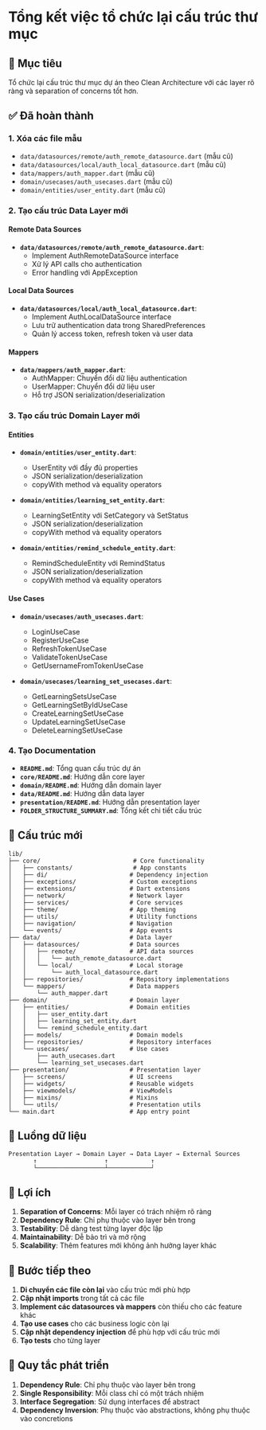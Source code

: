 # Tổng kết việc tổ chức lại cấu trúc thư mục

## 🎯 Mục tiêu
Tổ chức lại cấu trúc thư mục dự án theo Clean Architecture với các layer rõ ràng và separation of concerns tốt hơn.

## ✅ Đã hoàn thành

### 1. Xóa các file mẫu
- `data/datasources/remote/auth_remote_datasource.dart` (mẫu cũ)
- `data/datasources/local/auth_local_datasource.dart` (mẫu cũ)
- `data/mappers/auth_mapper.dart` (mẫu cũ)
- `domain/usecases/auth_usecases.dart` (mẫu cũ)
- `domain/entities/user_entity.dart` (mẫu cũ)

### 2. Tạo cấu trúc Data Layer mới

#### Remote Data Sources
- **`data/datasources/remote/auth_remote_datasource.dart`**: 
  - Implement AuthRemoteDataSource interface
  - Xử lý API calls cho authentication
  - Error handling với AppException

#### Local Data Sources
- **`data/datasources/local/auth_local_datasource.dart`**:
  - Implement AuthLocalDataSource interface
  - Lưu trữ authentication data trong SharedPreferences
  - Quản lý access token, refresh token và user data

#### Mappers
- **`data/mappers/auth_mapper.dart`**:
  - AuthMapper: Chuyển đổi dữ liệu authentication
  - UserMapper: Chuyển đổi dữ liệu user
  - Hỗ trợ JSON serialization/deserialization

### 3. Tạo cấu trúc Domain Layer mới

#### Entities
- **`domain/entities/user_entity.dart`**:
  - UserEntity với đầy đủ properties
  - JSON serialization/deserialization
  - copyWith method và equality operators

- **`domain/entities/learning_set_entity.dart`**:
  - LearningSetEntity với SetCategory và SetStatus
  - JSON serialization/deserialization
  - copyWith method và equality operators

- **`domain/entities/remind_schedule_entity.dart`**:
  - RemindScheduleEntity với RemindStatus
  - JSON serialization/deserialization
  - copyWith method và equality operators

#### Use Cases
- **`domain/usecases/auth_usecases.dart`**:
  - LoginUseCase
  - RegisterUseCase
  - RefreshTokenUseCase
  - ValidateTokenUseCase
  - GetUsernameFromTokenUseCase

- **`domain/usecases/learning_set_usecases.dart`**:
  - GetLearningSetsUseCase
  - GetLearningSetByIdUseCase
  - CreateLearningSetUseCase
  - UpdateLearningSetUseCase
  - DeleteLearningSetUseCase

### 4. Tạo Documentation
- **`README.md`**: Tổng quan cấu trúc dự án
- **`core/README.md`**: Hướng dẫn core layer
- **`domain/README.md`**: Hướng dẫn domain layer
- **`data/README.md`**: Hướng dẫn data layer
- **`presentation/README.md`**: Hướng dẫn presentation layer
- **`FOLDER_STRUCTURE_SUMMARY.md`**: Tổng kết chi tiết cấu trúc

## 📁 Cấu trúc mới

```
lib/
├── core/                          # Core functionality
│   ├── constants/                 # App constants
│   ├── di/                       # Dependency injection
│   ├── exceptions/               # Custom exceptions
│   ├── extensions/               # Dart extensions
│   ├── network/                  # Network layer
│   ├── services/                 # Core services
│   ├── theme/                    # App theming
│   ├── utils/                    # Utility functions
│   ├── navigation/               # Navigation
│   └── events/                   # App events
├── data/                         # Data layer
│   ├── datasources/              # Data sources
│   │   ├── remote/               # API data sources
│   │   │   └── auth_remote_datasource.dart
│   │   └── local/                # Local storage
│   │       └── auth_local_datasource.dart
│   ├── repositories/             # Repository implementations
│   └── mappers/                  # Data mappers
│       └── auth_mapper.dart
├── domain/                       # Domain layer
│   ├── entities/                 # Domain entities
│   │   ├── user_entity.dart
│   │   ├── learning_set_entity.dart
│   │   └── remind_schedule_entity.dart
│   ├── models/                   # Domain models
│   ├── repositories/             # Repository interfaces
│   └── usecases/                 # Use cases
│       ├── auth_usecases.dart
│       └── learning_set_usecases.dart
├── presentation/                 # Presentation layer
│   ├── screens/                  # UI screens
│   ├── widgets/                  # Reusable widgets
│   ├── viewmodels/               # ViewModels
│   ├── mixins/                   # Mixins
│   └── utils/                    # Presentation utils
└── main.dart                     # App entry point
```

## 🔄 Luồng dữ liệu

```
Presentation Layer → Domain Layer → Data Layer → External Sources
       ↑                   ↑            ↑
       └───────────────────┴────────────┘
```

## 🎯 Lợi ích

1. **Separation of Concerns**: Mỗi layer có trách nhiệm rõ ràng
2. **Dependency Rule**: Chỉ phụ thuộc vào layer bên trong
3. **Testability**: Dễ dàng test từng layer độc lập
4. **Maintainability**: Dễ bảo trì và mở rộng
5. **Scalability**: Thêm features mới không ảnh hưởng layer khác

## 🚀 Bước tiếp theo

1. **Di chuyển các file còn lại** vào cấu trúc mới phù hợp
2. **Cập nhật imports** trong tất cả các file
3. **Implement các datasources và mappers** còn thiếu cho các feature khác
4. **Tạo use cases** cho các business logic còn lại
5. **Cập nhật dependency injection** để phù hợp với cấu trúc mới
6. **Tạo tests** cho từng layer

## 📝 Quy tắc phát triển

1. **Dependency Rule**: Chỉ phụ thuộc vào layer bên trong
2. **Single Responsibility**: Mỗi class chỉ có một trách nhiệm
3. **Interface Segregation**: Sử dụng interfaces để abstract
4. **Dependency Inversion**: Phụ thuộc vào abstractions, không phụ thuộc vào concretions
